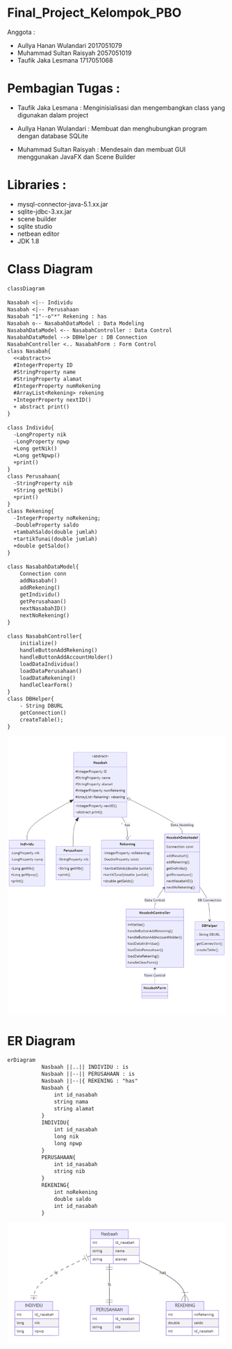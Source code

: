 # Final_Project_Kelompok_PBO

Anggota :

- Aullya Hanan Wulandari  2017051079
- Muhammad Sultan Raisyah 2057051019
- Taufik Jaka Lesmana     1717051068

# Pembagian Tugas :

- Taufik Jaka Lesmana : Menginisialisasi dan mengembangkan class yang digunakan dalam project

- Aullya Hanan Wulandari : Membuat dan menghubungkan program dengan database SQLite

- Muhammad Sultan Raisyah : Mendesain dan membuat GUI menggunakan JavaFX dan Scene Builder

# Libraries :

- mysql-connector-java-5.1.xx.jar
- sqlite-jdbc-3.xx.jar
- scene builder
- sqlite studio
- netbean editor
- JDK 1.8

# Class Diagram

```Language
classDiagram

Nasabah <|-- Individu
Nasabah <|-- Perusahaan
Nasabah "1"--o"*" Rekening : has
Nasabah o-- NasabahDataModel : Data Modeling
NasabahDataModel <-- NasabahController : Data Control
NasabahDataModel --> DBHelper : DB Connection
NasabahController <.. NasabahForm : Form Control
class Nasabah{
  <<abstract>>
  #IntegerProperty ID
  #StringProperty name
  #StringProperty alamat
  #IntegerProperty numRekening
  #ArrayList<Rekening> rekening
  +IntegerProperty nextID()
  + abstract print()
}

class Individu{
  -LongProperty nik
  -LongProperty npwp
  +Long getNik()
  +Long getNpwp()
  +print()
}
class Perusahaan{
  -StringProperty nib
  +String getNib()
  +print()
}
class Rekening{
  -IntegerProperty noRekening;
  -DoubleProperty saldo
  +tambahSaldo(double jumlah)
  +tartikTunai(double jumlah)
  +double getSaldo()
}

class NasabahDataModel{
    Connection conn
    addNasabah()
    addRekening()
    getIndividu()
    getPerusahaan()
    nextNasabahID()
    nextNoRekening()
}

class NasabahController{
    initialize()
    handleButtonAddRekening()
    handleButtonAddAccountHolder()
    loadDataIndividua()
    loadDataPerusahaan()
    loadDataRekening()
    handleClearForm()
}
class DBHelper{
    - String DBURL
    getConnection()
    createTable();
}
```

![plot](ClassDiagram.png)

# ER Diagram

```Language
erDiagram
           Nasbaah ||..|| INDIVIDU : is
           Nasbaah ||--|| PERUSAHAAN : is
           Nasbaah ||--|{ REKENING : "has"
           Nasbaah {
               int id_nasabah
               string nama
               string alamat
           }
           INDIVIDU{
               int id_nasabah
               long nik
               long npwp
           }
           PERUSAHAAN{
               int id_nasabah
               string nib
           }
           REKENING{
               int noRekening
               double saldo
               int id_nasabah
           }
```
![plot](ERDiagram.png)

